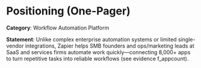 # Positioning (One-Pager)

**Category**: Workflow Automation Platform

**Statement**: Unlike complex enterprise automation systems or limited single-vendor integrations, Zapier helps SMB founders and ops/marketing leads at SaaS and services firms automate work quickly—connecting 8,000+ apps to turn repetitive tasks into reliable workflows (see evidence f_appcount).
